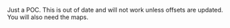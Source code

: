 Just a POC. This is out of date and will not work unless offsets are updated. You will also need the maps. 
